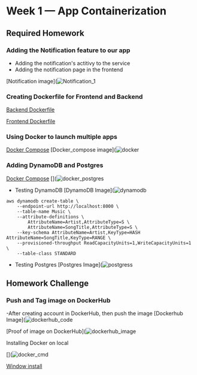 # Week 1 — App Containerization

## Required Homework

### Adding the Notification feature to our app

- Adding the notification's actitivy to the service
- Adding the notification page in the frontend 

[Notification image](![Notification_1](https://user-images.githubusercontent.com/93460271/221334911-cebb0119-4712-4090-82d7-15ab28859124.png)

### Creating Dockerfile for Frontend and Backend

[Backend Dockerfile](https://github.com/Tyler-Thong-Lam/aws-bootcamp-cruddur-2023/blob/main/backend-flask/Dockerfile)

[Frontend Dockerfile](https://github.com/Tyler-Thong-Lam/aws-bootcamp-cruddur-2023/blob/main/frontend-react-js/Dockerfile)

### Using Docker to launch multiple apps
[Docker Compose](https://github.com/Tyler-Thong-Lam/aws-bootcamp-cruddur-2023/blob/main/docker-compose.yml)
[Docker_compose image](![docker](https://user-images.githubusercontent.com/93460271/221336016-eb897e8a-ad4c-49b7-8057-a259c18df187.png)

### Adding DynamoDB and Postgres

[Docker Compose](https://github.com/Tyler-Thong-Lam/aws-bootcamp-cruddur-2023/blob/main/docker-compose.yml)
[](![docker_postgres](https://user-images.githubusercontent.com/93460271/221336680-6d6de81d-10ec-4e23-88ce-9844a8c9977b.png)

- Testing DynamoDB
[DynamoDB Image](![dynamodb](https://user-images.githubusercontent.com/93460271/221336792-31c75183-f54f-4b95-ab83-c7f5b9b0c9d1.png)


```
aws dynamodb create-table \
    --endpoint-url http://localhost:8000 \
    --table-name Music \
    --attribute-definitions \
        AttributeName=Artist,AttributeType=S \
        AttributeName=SongTitle,AttributeType=S \
    --key-schema AttributeName=Artist,KeyType=HASH AttributeName=SongTitle,KeyType=RANGE \
    --provisioned-throughput ReadCapacityUnits=1,WriteCapacityUnits=1 \
    --table-class STANDARD
 ```

- Testing Postgres
[Postgres Image](![postgress](https://user-images.githubusercontent.com/93460271/221336948-81f59971-4b5d-4252-bb36-e64e8bd94031.png)

 
 ## Homework Challenge
 
 ### Push and Tag image on DockerHub
 
-After creating account in DockerHub, then push the image
[Dockerhub Image](![dockerhub_code](https://user-images.githubusercontent.com/93460271/221344804-b5145983-8200-4daf-976f-ea20b24a8fa7.png)

[Proof of image on DockerHub](![dockerhub_image](https://user-images.githubusercontent.com/93460271/221344867-3cbe4a72-3c51-484a-826a-7f0a8d5d31c0.png)

 Installing Docker on local
 
 [](![docker_cmd](https://user-images.githubusercontent.com/93460271/221345454-5ca197b0-98d1-4d34-84c6-949bb336e933.png)
 
 [Window install](https://docs.docker.com/desktop/install/windows-install/)
 
